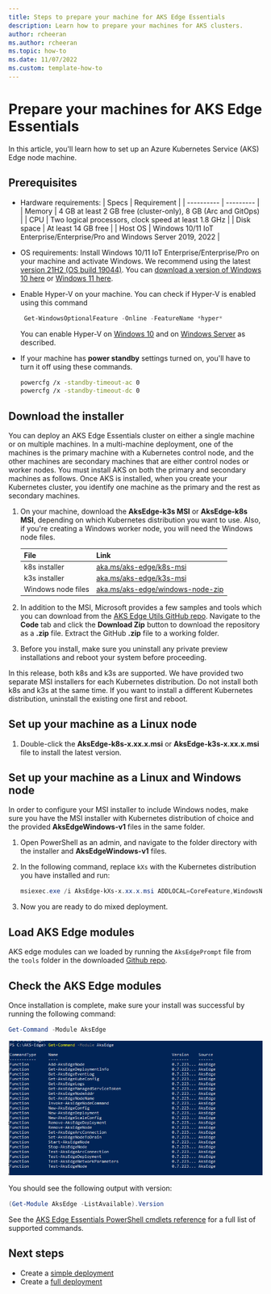 ```yaml
---
title: Steps to prepare your machine for AKS Edge Essentials
description: Learn how to prepare your machines for AKS clusters. 
author: rcheeran
ms.author: rcheeran
ms.topic: how-to
ms.date: 11/07/2022
ms.custom: template-how-to
---
```


# Prepare your machines for AKS Edge Essentials

In this article, you'll learn how to set up an Azure Kubernetes Service (AKS) Edge node machine.

## Prerequisites

- Hardware requirements:
  | Specs | Requirement |
  | ---------- | --------- |
  | Memory | 4 GB at least 2 GB free (cluster-only), 8 GB (Arc and GitOps) |
  | CPU | Two logical processors, clock speed at least 1.8 GHz |
  | Disk space | At least 14 GB free |
  | Host OS | Windows 10/11 IoT Enterprise/Enterprise/Pro and Windows Server 2019, 2022 |

- OS requirements: Install Windows 10/11 IoT Enterprise/Enterprise/Pro on your machine and activate Windows. We recommend using the latest [version 21H2 (OS build 19044)](/windows/release-health/release-information). You can [download a version of Windows 10 here](https://www.microsoft.com/software-download/windows10) or [Windows 11 here](https://www.microsoft.com/software-download/windows11).
- Enable Hyper-V on your machine. You can check if Hyper-V is enabled using this command

    ```powershell
     Get-WindowsOptionalFeature -Online -FeatureName *hyper*
    ```

    You can enable Hyper-V on [Windows 10](/en-us/virtualization/hyper-v-on-windows/quick-start/enable-hyper-v) and  on [Windows Server](/windows-server/virtualization/hyper-v/get-started/get-started-with-hyper-v-on-windows) as described.
- If your machine has **power standby** settings turned on, you'll have to turn it off using these commands.

    ```bash
    powercfg /x -standby-timeout-ac 0
    powercfg /x -standby-timeout-dc 0
    ```

## Download the installer

You can deploy an AKS Edge Essentials cluster on either a single machine or on multiple machines. In a multi-machine deployment, one of the machines is the primary machine with a Kubernetes control node, and the other machines are secondary machines that are either control nodes or worker nodes. You must install AKS on both the primary and secondary machines as follows. Once AKS is installed, when you create your Kubernetes cluster, you identify one machine as the primary and the rest as secondary machines.

1. On your machine, download the **AksEdge-k3s MSI** or **AksEdge-k8s MSI**, depending on which Kubernetes distribution you want to use. Also, if you're creating a Windows worker node, you will need the Windows node files.

    | File | Link |
    | ---- | ---- |
    | k8s installer | [aka.ms/aks-edge/k8s-msi](https://aka.ms/aks-edge/k8s-msi)  |
    | k3s installer | [aka.ms/aks-edge/k3s-msi](https://aka.ms/aks-edge/k3s-msi) |
    | Windows node files | [aka.ms/aks-edge/windows-node-zip](https://aka.ms/aks-edge/windows-node-zip) |

1. In addition to the MSI, Microsoft provides a few samples and tools which you can download from the [AKS Edge Utils GitHub repo](https://github.com/Azure/aks-edge-utils).  Navigate to the **Code** tab and click the **Download Zip** button to download the repository as a **.zip** file. Extract the GitHub **.zip** file to a working folder.

1. Before you install, make sure you uninstall any private preview installations and reboot your system before proceeding.


In this release, both k8s and k3s are supported. We have provided two separate MSI installers for each Kubernetes distribution. Do not install both k8s and k3s at the same time. If you want to install a different Kubernetes distribution, uninstall the existing one first and reboot.

## Set up your machine as a Linux node

1. Double-click the **AksEdge-k8s-x.xx.x.msi** or **AksEdge-k3s-x.xx.x.msi** file to install the latest version.

## Set up your machine as a Linux and Windows node

In order to configure your MSI installer to include Windows nodes, make sure you have the MSI installer with Kubernetes distribution of choice and the provided **AksEdgeWindows-v1** files in the same folder.


1. Open PowerShell as an admin, and navigate to the folder directory with the installer and **AksEdgeWindows-v1** files.

2. In the following command, replace `kXs` with the Kubernetes distribution you have installed and run:

    ```powershell
    msiexec.exe /i AksEdge-kXs-x.xx.x.msi ADDLOCAL=CoreFeature,WindowsNodeFeature
    ```

3. Now you are ready to do mixed deployment.

## Load AKS Edge modules
AKS edge modules can we loaded by running the `AksEdgePrompt` file from the `tools` folder in the downloaded [Github repo](https://github.com/Azure/aks-edge-utils/blob/main/tools/AksEdgePrompt.cmd).

 
## Check the AKS Edge modules

Once installation is complete, make sure your install was successful by running the following command:

```powershell
Get-Command -Module AksEdge
```



![Screenshot of installed PowerShell modules.](media/aks-edge/aks-edge-modules-installed.png)

You should see the following output with version:
```powershell
(Get-Module AksEdge -ListAvailable).Version
```

See the [AKS Edge Essentials PowerShell cmdlets reference](./reference/aks-edge-ps/index.md) for a full list of supported commands.


## Next steps

- Create a [simple deployment](./aks-edge-howto-single-node-deployment.md)
- Create a [full deployment](./aks-edge-howto-multi-node-deployment.md)
